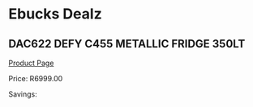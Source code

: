 
# Ebucks Dealz
## DAC622 DEFY C455 METALLIC FRIDGE 350LT
[Product Page](https://www.ebucks.com/web/shop/productSelected.do?prodId=1227485315&catId=704986856)

Price: R6999.00

Savings: 


	